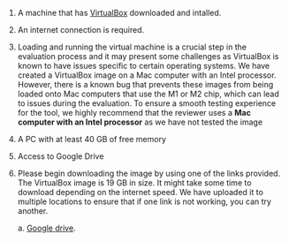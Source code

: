 
1. A machine that has [VirtualBox](https://www.virtualbox.org) downloaded and intalled. 
2. An internet connection is required. 
3. Loading and running the virtual machine is a crucial step in the evaluation process and it may present some challenges as VirtualBox is known to have issues specific to certain operating systems. We have created a VirtualBox image on a Mac computer with an Intel processor. However, there is a known bug that prevents these images from being loaded onto Mac computers that use the M1 or M2 chip, which can lead to issues during the evaluation. To ensure a smooth testing experience for the tool, we highly recommend that the reviewer uses a **Mac computer with an Intel processor** as we have not tested the image 
6. A PC with at least 40 GB of free memory
7. Access to Google Drive
8. Please begin downloading the image by using one of the links provided. The VirtualBox image is 19 GB in size. It might take some time to download depending on the internet speed.
We have uploaded it to multiple locations to ensure that if one link is not working, you can try another. 
    
    a. [Google drive](https://drive.google.com/drive/folders/1X3zqSKwOnVuLm-qeAELszcEw6gYb9flX?usp=sharing). 
